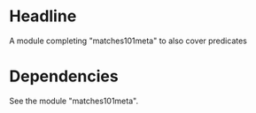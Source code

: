# Headline

A module completing "matches101meta" to also cover predicates

# Dependencies

See the module "matches101meta".

